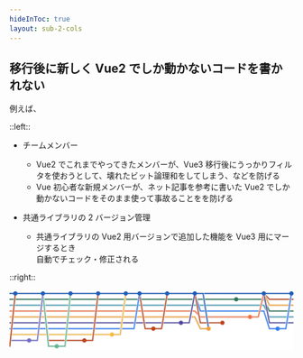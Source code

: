 ```yaml
---
hideInToc: true
layout: sub-2-cols
---
```


## 移行後に新しく Vue2 でしか動かないコードを書かれない

例えば、

::left::

- チームメンバー

  - Vue2 でこれまでやってきたメンバーが、Vue3 移行後にうっかりフィルタを使おうとして、壊れたビット論理和をしてしまう、などを防げる
  - Vue 初心者な新規メンバーが、ネット記事を参考に書いた Vue2 でしか動かないコードをそのまま使って事故ることをを防げる

- 共通ライブラリの 2 バージョン管理

  - 共通ライブラリの Vue2 用バージョンで追加した機能を Vue3 用にマージするとき  
    自動でチェック・修正される

::right::

![branch](/branch.png)

<style>
  * :deep(.sub-2-cols__grid) {
    grid-template-columns: 1fr 130px;
  }
</style>
